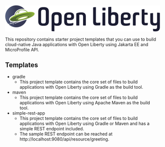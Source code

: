 ![](https://github.com/OpenLiberty/open-liberty/blob/master/logos/logo_horizontal_light_navy.png)

This repository contains starter project templates that you can use to build cloud-native Java applications with Open Liberty using Jakarta EE and MicroProfile API.
	
## Templates
 - gradle
    - This project template contains the core set of files to build applications with Open Liberty using Gradle as the build tool.
 - maven
    - This project template contains the core set of files to build applications with Open Liberty using Apache Maven as the build tool.
  - simple-rest-app	
    - This project template contains the core set of files to build applications with Open Liberty using Gradle or Maven and has a simple REST endpoint included.
    - The sample REST endpoint can be reached at http://localhost:9080/api/resource/greeting.

